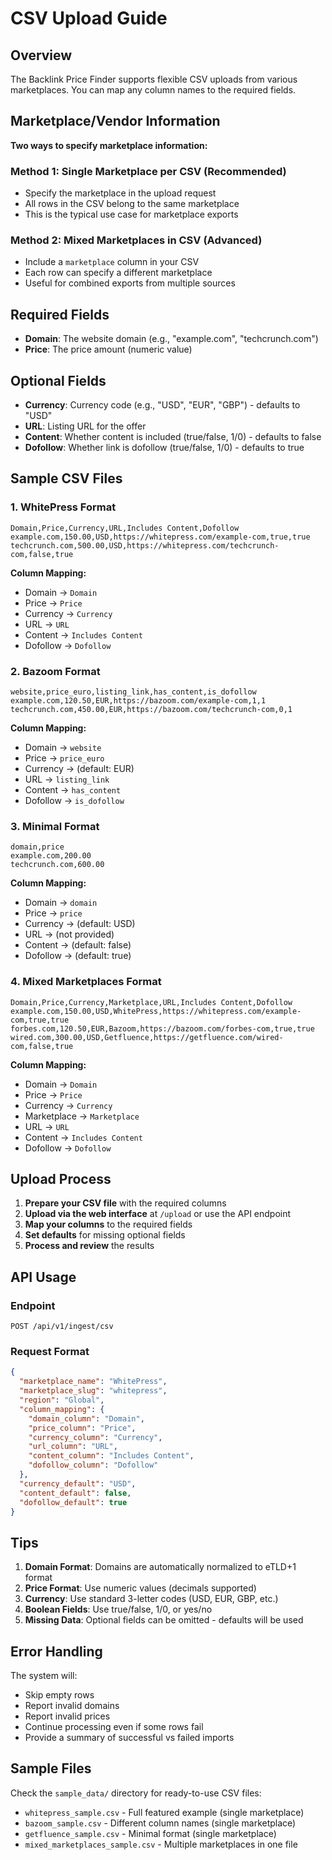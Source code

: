 # CSV Upload Guide

## Overview
The Backlink Price Finder supports flexible CSV uploads from various marketplaces. You can map any column names to the required fields.

## Marketplace/Vendor Information

**Two ways to specify marketplace information:**

### Method 1: Single Marketplace per CSV (Recommended)
- Specify the marketplace in the upload request
- All rows in the CSV belong to the same marketplace
- This is the typical use case for marketplace exports

### Method 2: Mixed Marketplaces in CSV (Advanced)
- Include a `marketplace` column in your CSV
- Each row can specify a different marketplace
- Useful for combined exports from multiple sources

## Required Fields
- **Domain**: The website domain (e.g., "example.com", "techcrunch.com")
- **Price**: The price amount (numeric value)

## Optional Fields
- **Currency**: Currency code (e.g., "USD", "EUR", "GBP") - defaults to "USD"
- **URL**: Listing URL for the offer
- **Content**: Whether content is included (true/false, 1/0) - defaults to false
- **Dofollow**: Whether link is dofollow (true/false, 1/0) - defaults to true

## Sample CSV Files

### 1. WhitePress Format
```csv
Domain,Price,Currency,URL,Includes Content,Dofollow
example.com,150.00,USD,https://whitepress.com/example-com,true,true
techcrunch.com,500.00,USD,https://whitepress.com/techcrunch-com,false,true
```

**Column Mapping:**
- Domain → `Domain`
- Price → `Price`
- Currency → `Currency`
- URL → `URL`
- Content → `Includes Content`
- Dofollow → `Dofollow`

### 2. Bazoom Format
```csv
website,price_euro,listing_link,has_content,is_dofollow
example.com,120.50,EUR,https://bazoom.com/example-com,1,1
techcrunch.com,450.00,EUR,https://bazoom.com/techcrunch-com,0,1
```

**Column Mapping:**
- Domain → `website`
- Price → `price_euro`
- Currency → (default: EUR)
- URL → `listing_link`
- Content → `has_content`
- Dofollow → `is_dofollow`

### 3. Minimal Format
```csv
domain,price
example.com,200.00
techcrunch.com,600.00
```

**Column Mapping:**
- Domain → `domain`
- Price → `price`
- Currency → (default: USD)
- URL → (not provided)
- Content → (default: false)
- Dofollow → (default: true)

### 4. Mixed Marketplaces Format
```csv
Domain,Price,Currency,Marketplace,URL,Includes Content,Dofollow
example.com,150.00,USD,WhitePress,https://whitepress.com/example-com,true,true
forbes.com,120.50,EUR,Bazoom,https://bazoom.com/forbes-com,true,true
wired.com,300.00,USD,Getfluence,https://getfluence.com/wired-com,false,true
```

**Column Mapping:**
- Domain → `Domain`
- Price → `Price`
- Currency → `Currency`
- Marketplace → `Marketplace`
- URL → `URL`
- Content → `Includes Content`
- Dofollow → `Dofollow`

## Upload Process

1. **Prepare your CSV file** with the required columns
2. **Upload via the web interface** at `/upload` or use the API endpoint
3. **Map your columns** to the required fields
4. **Set defaults** for missing optional fields
5. **Process and review** the results

## API Usage

### Endpoint
```
POST /api/v1/ingest/csv
```

### Request Format
```json
{
  "marketplace_name": "WhitePress",
  "marketplace_slug": "whitepress",
  "region": "Global",
  "column_mapping": {
    "domain_column": "Domain",
    "price_column": "Price",
    "currency_column": "Currency",
    "url_column": "URL",
    "content_column": "Includes Content",
    "dofollow_column": "Dofollow"
  },
  "currency_default": "USD",
  "content_default": false,
  "dofollow_default": true
}
```

## Tips

1. **Domain Format**: Domains are automatically normalized to eTLD+1 format
2. **Price Format**: Use numeric values (decimals supported)
3. **Currency**: Use standard 3-letter codes (USD, EUR, GBP, etc.)
4. **Boolean Fields**: Use true/false, 1/0, or yes/no
5. **Missing Data**: Optional fields can be omitted - defaults will be used

## Error Handling

The system will:
- Skip empty rows
- Report invalid domains
- Report invalid prices
- Continue processing even if some rows fail
- Provide a summary of successful vs failed imports

## Sample Files

Check the `sample_data/` directory for ready-to-use CSV files:
- `whitepress_sample.csv` - Full featured example (single marketplace)
- `bazoom_sample.csv` - Different column names (single marketplace)
- `getfluence_sample.csv` - Minimal format (single marketplace)
- `mixed_marketplaces_sample.csv` - Multiple marketplaces in one file
